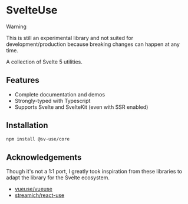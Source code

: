 # SvelteUse

> [!WARNING]
> This is still an experimental library and not suited for development/production because breaking changes can happen at any time.

A collection of Svelte 5 utilities.

## Features

-   Complete documentation and demos
-   Strongly-typed with Typescript
-   Supports Svelte and SvelteKit (even with SSR enabled)

## Installation

```bash
npm install @sv-use/core
```

## Acknowledgements

Though it's not a 1:1 port, I greatly took inspiration from these libraries to adapt the library for the Svelte ecosystem.

-   [vueuse/vueuse](https://github.com/vueuse/vueuse)
-   [streamich/react-use](https://github.com/streamich/react-use)

